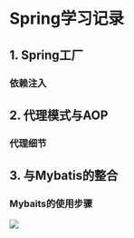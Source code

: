 # Spring学习记录

## 1. Spring工厂

### 依赖注入

## 2. 代理模式与AOP

### 代理细节

## 3. 与Mybatis的整合

### Mybaits的使用步骤

![](C:\Users\Douyi\Desktop\BUAU63`V23FU4J1G7R3Q6CH.jpg)